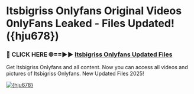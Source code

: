 # Itsbigriss Onlyfans Original Videos 0nlyFans Leaked - Files Updated! ({hju678})

<h3>🔴 CLICK HERE 🌐==►► <a href="https://tinyurl.com/ms9xzufz" rel="nofollow">Itsbigriss Onlyfans Updated Files</a></h3>

Get Itsbigriss Onlyfans and all content. Now you can access all videos and pictures of Itsbigriss Onlyfans. New Updated Files 2025!

[![{hju678}](https://i.imgur.com/PQ7UWWw.gif)](https://tinyurl.com/ms9xzufz)